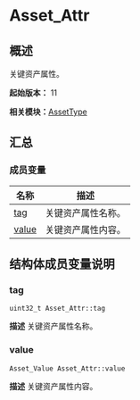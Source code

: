 # Asset_Attr


## 概述

关键资产属性。

**起始版本：** 11

**相关模块：**[AssetType](_asset_type.md)


## 汇总


### 成员变量

| 名称 | 描述 |
| -------- | -------- |
| [tag](#tag) | 关键资产属性名称。 |
| [value](#value) | 关键资产属性内容。 |


## 结构体成员变量说明


### tag

```
uint32_t Asset_Attr::tag
```
**描述**
关键资产属性名称。


### value

```
Asset_Value Asset_Attr::value
```
**描述**
关键资产属性内容。
